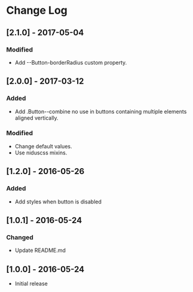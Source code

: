 # Change Log

## [2.1.0] - 2017-05-04

### Modified
- Add --Button-borderRadius custom property.


## [2.0.0] - 2017-03-12

### Added
- Add .Button--combine no use in buttons containing multiple elements aligned vertically.

### Modified
- Change default values.
- Use niduscss mixins.


## [1.2.0] - 2016-05-26

### Added
- Add styles when button is disabled


## [1.0.1] - 2016-05-24

### Changed
- Update README.md


## [1.0.0] - 2016-05-24

* Initial release
